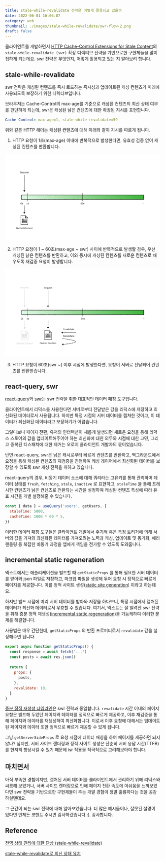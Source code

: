 ```yaml
---
title: stale-while-revalidate 전략은 어떻게 활용되고 있을까
date: 2022-06-01 16:06:87
category: web
thumbnail: ./images/stale-while-revalidate/swr-flow-2.png
draft: false
---
```


클라이언트를 개발하면서 [HTTP Cache-Control Extensions for Stale Content](https://datatracker.ietf.org/doc/html/rfc5861)의
`stale-while-revalidate (swr)` 확장 디렉티브 전략을 기반으로한
구현체들을 많이 접하게 되는데요. swr 전략은 무엇인지, 어떻게 활용되고 있는 지
알아보려 합니다.

## stale-while-revalidate

swr 전략은 캐싱된 컨텐츠를 즉시 로드하는 즉시성과 업데이트된 캐싱 컨텐츠가
미래에 사용되도록 보장하기 위한 디렉티브입니다.

브라우저는 Cache-Control의 max-age를 기준으로 캐싱된 컨텐츠의 최신 상태 여부를 판단하게 되는데,
swr은 캐싱된 낡은 컨텐츠에 대한 확장된 지시를 표현합니다.

```yaml
Cache-Control: max-age=1, stale-while-revalidate=59
```

위와 같은 HTTP 해더는 캐싱된 컨텐츠에 대해 아래와 같이 지시를 따르게 됩니다.

1. HTTP 요청이 1초(max-age) 이내에 반복적으로 발생한다면, 유효성 검증 없이 캐싱된 컨텐츠를 반환합니다.

![Requests within max-age return caching data](./images/stale-while-revalidate/swr-flow-1.png)

2. HTTP 요청이 1 ~ 60초(max-age ~ swr) 사이에 반복적으로 발생할 경우,
   우선 캐싱된 낡은 컨텐츠를 반환하고, 이와 동시에 캐싱된 컨텐츠를 새로운 컨텐츠로 채우도록 재검증 요청이 발생합니다.

![Return stale caching content for requests within swr, request re-validation](./images/stale-while-revalidate/swr-flow-2.png)

3. HTTP 요청이 60초(swr ~) 이후 시점에 발생한다면, 요청이 서버로 전달되어 컨텐츠를 반환받습니다.

## react-query, swr

[react-query](https://react-query.tanstack.com/)와 [swr](https://swr.vercel.app/ko)는 swr 전략을 취한 대표적인 데이터 패칭 도구입니다.

클라이언트에서 리덕스를 사용한다면 서버로부터 전달받은 값을 리덕스에 저장하고 최신화된 데이터로서 사용됩니다. 
하지만 특정 시점의 서버 데이터를 캡쳐한 것이고, 이 데이터가 최신화된 데이터라고 보장하기가 어렵습니다.

그렇다보니 페이지 전환, 유저의 인터렉션이 새롭게 발생되면 새로운 요청을 통해
리덕스 스토어의 값을 업데이트해주어야 하는 최신화에 대한 의무와 시점에 대한 고민,
그리고 중복된 디스패치에 대한 제거는 오로지 클라이언트 개발자의 몫이었습니다.

반면 react-query, swr은 낡은 캐시로부터 빠르게 컨텐츠를 반환하고, 
백그라운드에서 요청을 통해 캐싱된 컨텐츠의 재검증을 진행하여 캐싱 레이어에서 
최신화된 데이터를 보장할 수 있도록 swr 캐싱 전략을 취하고 있습니다.

react-query의 경우, 비동기 데이터 소스에 대해 쿼리라는 고유키를 통해 관리하며
데이터 상태를 `fresh`, `fetching`, `stale`, `inactive` 로 표현하고,
`staleTime` 을 통해 프레시한 컨텐츠가 낡은 컨텐츠로 전환되는 시간을 설정하여
캐싱된 컨텐츠 특성에 따라 유효 시간을 개별 설정해줄 수 있습니다.

```js
const { data } = useQuery('users', getUsers, {
  staleTime: 5000,
  cacheTime: 1000 * 60 * 5,
})
```

이러한 데이터 패칭 도구들은 클라이언트 개발에서 주기적 혹은 특정 트리거에 의해
서버의 값을 가져와 최신화된 데이터를 가져오려는 노력과 캐싱, 업데이트 및 동기화, 
에러 핸들링 등 복잡한 비동기 과정을 앱에게 책임을 전가할 수 있도록 도와줍니다.

## incremental static regeneration

넥스트에서는 애플리케이션을 빌드할 때 `getStaticProps` 를 통해 
필요한 서버 데이터를 받아와 json 파일로 저장하고, 
마크업 파일을 생성해 두어 요청 시 정적으로 빠르게 페이지를 제공합니다. 
이를 정적 사이트 생성([static site generation](https://nextjs.org/docs/basic-features/data-fetching/get-static-props#statically-generates-both-html-and-json)) 이라고 하는데요.

하지만 빌드 시점에 미리 서버 데이터를 받아와 저장을 하다보니, 
특정 시점에서 캡쳐된 데이터가 최신화 데이터로서 무효할 수 있습니다. 
여기서, 넥스트는 잘 알려진 swr 전략을 취해 증분 정적 재생성([incremental static regeneration](https://nextjs.org/docs/basic-features/data-fetching/incremental-static-regeneration))을 가능케하여 이러한 문제를 해결합니다.

사용법은 매우 간단한데, `getStaticProps` 의 반환 프로퍼티로서
`revalidate` 값을 설정해주면 됩니다.

```js
export async function getStaticProps() {
  const response = await fetch('...')
  const posts = await res.json()

  return {
    props: {
      posts,
    },
    revalidate: 10,
  }
}
```

[증분 정적 재생성 타임라인](https://youthfulhps.dev/nextjs/next-isr/#증분-정적-재생성의-타임라인)은 swr 전략과 동일합니다. 
`revalidate` 시간 이내의 페이지 요청은 빌드해 두었던 페이지와 데이터를 정적으로 빠르게 제공하고, 
이후 재검증을 통해 페이지와 데이터를 재생성하여 최신화합니다. 
이로서 이후 요청에 대해서는 업데이트된 페이지와 데이터 또한 정적으로 빠르게 제공할 수 있게 됩니다.

그냥 `getServerSideProps` 로 요청 시점에 데이터 패칭을 하여 페이지를 제공하면 되지 않나? 
싶지만, 서버 사이드 랜더링과 정적 사이트 생성은 단순히 서버 응답 시간(TTFB)를 현저히 향상시킬 수 있기 때문에 
isr 적용을 적극적으로 고려해보아야 합니다.

## 마치면서

아직 부족한 경험이지만, 캡쳐된 서버 데이터를 클라이언트에서 관리하기 위해 리덕스와 씨름해 보았거나, 
서버 사이드 랜더링으로 인해 페이지 전환 속도에 아쉬움을 느껴보았다면
swr 전략을 기반으로한 구현체들이 주는 개발 경험이 정말 훌륭하다는 것을 공감하실텐데요.

그 근간이 되는 swr 전략에 대해 알아보았습니다. 더 많은 예시들이나, 잘못된 설명이 있다면 언제든 코멘트 주시면 감사하겠습니다.:). 감사합니다.

## Reference

[전역 상태 관리에 대한 단상 (stale-while-revalidate)](https://jbee.io/react/thinking-about-global-state/)

[stale-while-revalidate로 최신 상태 유지](https://web.dev/i18n/ko/stale-while-revalidate/)
